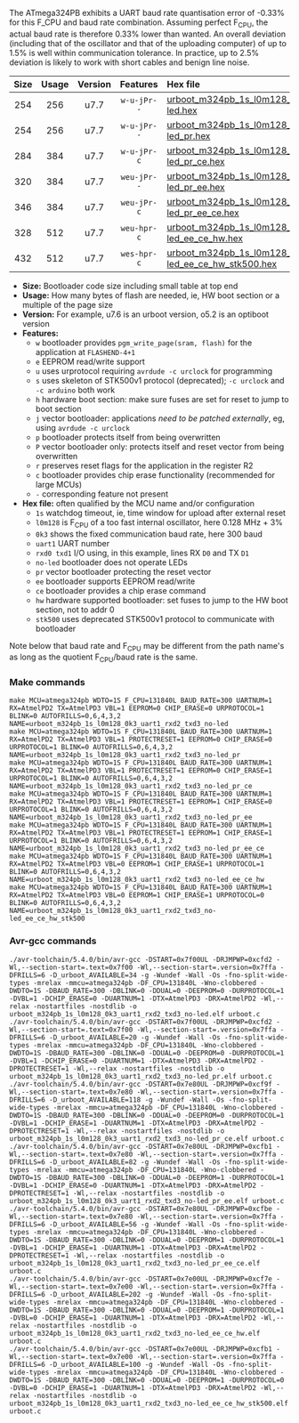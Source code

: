 The ATmega324PB exhibits a UART baud rate quantisation error of -0.33% for this F_CPU and baud rate combination. Assuming perfect F<sub>CPU</sub>, the actual baud rate is therefore 0.33% lower than wanted. An overall deviation (including that of the oscillator and that of the uploading computer) of up to 1.5% is well within communication tolerance. In practice, up to 2.5% deviation is likely to work with short cables and benign line noise.

|Size|Usage|Version|Features|Hex file|
|:-:|:-:|:-:|:-:|:--|
|254|256|u7.7|`w-u-jPr--`|[urboot_m324pb_1s_l0m128_0k3_uart1_rxd2_txd3_no-led.hex](https://raw.githubusercontent.com/stefanrueger/urboot.hex/main/mcus/atmega324pb/watchdog_1_s/internal_oscillator%2B3%25/%2B0m128000_hz/%2B%2B%2B0k3_baud/uart1_rxd2_txd3/no-led/urboot_m324pb_1s_l0m128_0k3_uart1_rxd2_txd3_no-led.hex)|
|254|256|u7.7|`w-u-jPr--`|[urboot_m324pb_1s_l0m128_0k3_uart1_rxd2_txd3_no-led_pr.hex](https://raw.githubusercontent.com/stefanrueger/urboot.hex/main/mcus/atmega324pb/watchdog_1_s/internal_oscillator%2B3%25/%2B0m128000_hz/%2B%2B%2B0k3_baud/uart1_rxd2_txd3/no-led/urboot_m324pb_1s_l0m128_0k3_uart1_rxd2_txd3_no-led_pr.hex)|
|284|384|u7.7|`w-u-jPr-c`|[urboot_m324pb_1s_l0m128_0k3_uart1_rxd2_txd3_no-led_pr_ce.hex](https://raw.githubusercontent.com/stefanrueger/urboot.hex/main/mcus/atmega324pb/watchdog_1_s/internal_oscillator%2B3%25/%2B0m128000_hz/%2B%2B%2B0k3_baud/uart1_rxd2_txd3/no-led/urboot_m324pb_1s_l0m128_0k3_uart1_rxd2_txd3_no-led_pr_ce.hex)|
|320|384|u7.7|`weu-jPr--`|[urboot_m324pb_1s_l0m128_0k3_uart1_rxd2_txd3_no-led_pr_ee.hex](https://raw.githubusercontent.com/stefanrueger/urboot.hex/main/mcus/atmega324pb/watchdog_1_s/internal_oscillator%2B3%25/%2B0m128000_hz/%2B%2B%2B0k3_baud/uart1_rxd2_txd3/no-led/urboot_m324pb_1s_l0m128_0k3_uart1_rxd2_txd3_no-led_pr_ee.hex)|
|346|384|u7.7|`weu-jPr-c`|[urboot_m324pb_1s_l0m128_0k3_uart1_rxd2_txd3_no-led_pr_ee_ce.hex](https://raw.githubusercontent.com/stefanrueger/urboot.hex/main/mcus/atmega324pb/watchdog_1_s/internal_oscillator%2B3%25/%2B0m128000_hz/%2B%2B%2B0k3_baud/uart1_rxd2_txd3/no-led/urboot_m324pb_1s_l0m128_0k3_uart1_rxd2_txd3_no-led_pr_ee_ce.hex)|
|328|512|u7.7|`weu-hpr-c`|[urboot_m324pb_1s_l0m128_0k3_uart1_rxd2_txd3_no-led_ee_ce_hw.hex](https://raw.githubusercontent.com/stefanrueger/urboot.hex/main/mcus/atmega324pb/watchdog_1_s/internal_oscillator%2B3%25/%2B0m128000_hz/%2B%2B%2B0k3_baud/uart1_rxd2_txd3/no-led/urboot_m324pb_1s_l0m128_0k3_uart1_rxd2_txd3_no-led_ee_ce_hw.hex)|
|432|512|u7.7|`wes-hpr-c`|[urboot_m324pb_1s_l0m128_0k3_uart1_rxd2_txd3_no-led_ee_ce_hw_stk500.hex](https://raw.githubusercontent.com/stefanrueger/urboot.hex/main/mcus/atmega324pb/watchdog_1_s/internal_oscillator%2B3%25/%2B0m128000_hz/%2B%2B%2B0k3_baud/uart1_rxd2_txd3/no-led/urboot_m324pb_1s_l0m128_0k3_uart1_rxd2_txd3_no-led_ee_ce_hw_stk500.hex)|

- **Size:** Bootloader code size including small table at top end
- **Usage:** How many bytes of flash are needed, ie, HW boot section or a multiple of the page size
- **Version:** For example, u7.6 is an urboot version, o5.2 is an optiboot version
- **Features:**
  + `w` bootloader provides `pgm_write_page(sram, flash)` for the application at `FLASHEND-4+1`
  + `e` EEPROM read/write support
  + `u` uses urprotocol requiring `avrdude -c urclock` for programming
  + `s` uses skeleton of STK500v1 protocol (deprecated); `-c urclock` and `-c arduino` both work
  + `h` hardware boot section: make sure fuses are set for reset to jump to boot section
  + `j` vector bootloader: applications *need to be patched externally*, eg, using `avrdude -c urclock`
  + `p` bootloader protects itself from being overwritten
  + `P` vector bootloader only: protects itself and reset vector from being overwritten
  + `r` preserves reset flags for the application in the register R2
  + `c` bootloader provides chip erase functionality (recommended for large MCUs)
  + `-` corresponding feature not present
- **Hex file:** often qualified by the MCU name and/or configuration
  + `1s` watchdog timeout, ie, time window for upload after external reset
  + `l0m128` is F<sub>CPU</sub> of a too fast internal oscillator, here 0.128 MHz + 3%
  + `0k3` shows the fixed communication baud rate, here 300 baud
  + `uart1` UART number
  + `rxd0 txd1` I/O using, in this example, lines RX `D0` and TX `D1`
  + `no-led` bootloader does not operate LEDs
  + `pr` vector bootloader protecting the reset vector
  + `ee` bootloader supports EEPROM read/write
  + `ce` bootloader provides a chip erase command
  + `hw` hardware supported bootloader: set fuses to jump to the HW boot section, not to addr 0
  + `stk500` uses deprecated STK500v1 protocol to communicate with bootloader


Note below that baud rate and F<sub>CPU</sub> may be different from the path name's as long as the quotient F<sub>CPU</sub>/baud rate is the same.

### Make commands
```
make MCU=atmega324pb WDTO=1S F_CPU=131840L BAUD_RATE=300 UARTNUM=1 RX=AtmelPD2 TX=AtmelPD3 VBL=1 EEPROM=0 CHIP_ERASE=0 URPROTOCOL=1 BLINK=0 AUTOFRILLS=0,6,4,3,2 NAME=urboot_m324pb_1s_l0m128_0k3_uart1_rxd2_txd3_no-led
make MCU=atmega324pb WDTO=1S F_CPU=131840L BAUD_RATE=300 UARTNUM=1 RX=AtmelPD2 TX=AtmelPD3 VBL=1 PROTECTRESET=1 EEPROM=0 CHIP_ERASE=0 URPROTOCOL=1 BLINK=0 AUTOFRILLS=0,6,4,3,2 NAME=urboot_m324pb_1s_l0m128_0k3_uart1_rxd2_txd3_no-led_pr
make MCU=atmega324pb WDTO=1S F_CPU=131840L BAUD_RATE=300 UARTNUM=1 RX=AtmelPD2 TX=AtmelPD3 VBL=1 PROTECTRESET=1 EEPROM=0 CHIP_ERASE=1 URPROTOCOL=1 BLINK=0 AUTOFRILLS=0,6,4,3,2 NAME=urboot_m324pb_1s_l0m128_0k3_uart1_rxd2_txd3_no-led_pr_ce
make MCU=atmega324pb WDTO=1S F_CPU=131840L BAUD_RATE=300 UARTNUM=1 RX=AtmelPD2 TX=AtmelPD3 VBL=1 PROTECTRESET=1 EEPROM=1 CHIP_ERASE=0 URPROTOCOL=1 BLINK=0 AUTOFRILLS=0,6,4,3,2 NAME=urboot_m324pb_1s_l0m128_0k3_uart1_rxd2_txd3_no-led_pr_ee
make MCU=atmega324pb WDTO=1S F_CPU=131840L BAUD_RATE=300 UARTNUM=1 RX=AtmelPD2 TX=AtmelPD3 VBL=1 PROTECTRESET=1 EEPROM=1 CHIP_ERASE=1 URPROTOCOL=1 BLINK=0 AUTOFRILLS=0,6,4,3,2 NAME=urboot_m324pb_1s_l0m128_0k3_uart1_rxd2_txd3_no-led_pr_ee_ce
make MCU=atmega324pb WDTO=1S F_CPU=131840L BAUD_RATE=300 UARTNUM=1 RX=AtmelPD2 TX=AtmelPD3 VBL=0 EEPROM=1 CHIP_ERASE=1 URPROTOCOL=1 BLINK=0 AUTOFRILLS=0,6,4,3,2 NAME=urboot_m324pb_1s_l0m128_0k3_uart1_rxd2_txd3_no-led_ee_ce_hw
make MCU=atmega324pb WDTO=1S F_CPU=131840L BAUD_RATE=300 UARTNUM=1 RX=AtmelPD2 TX=AtmelPD3 VBL=0 EEPROM=1 CHIP_ERASE=1 URPROTOCOL=0 BLINK=0 AUTOFRILLS=0,6,4,3,2 NAME=urboot_m324pb_1s_l0m128_0k3_uart1_rxd2_txd3_no-led_ee_ce_hw_stk500
```

### Avr-gcc commands
```
./avr-toolchain/5.4.0/bin/avr-gcc -DSTART=0x7f00UL -DRJMPWP=0xcfd2 -Wl,--section-start=.text=0x7f00 -Wl,--section-start=.version=0x7ffa -DFRILLS=6 -D_urboot_AVAILABLE=34 -g -Wundef -Wall -Os -fno-split-wide-types -mrelax -mmcu=atmega324pb -DF_CPU=131840L -Wno-clobbered -DWDTO=1S -DBAUD_RATE=300 -DBLINK=0 -DDUAL=0 -DEEPROM=0 -DURPROTOCOL=1 -DVBL=1 -DCHIP_ERASE=0 -DUARTNUM=1 -DTX=AtmelPD3 -DRX=AtmelPD2 -Wl,--relax -nostartfiles -nostdlib -o urboot_m324pb_1s_l0m128_0k3_uart1_rxd2_txd3_no-led.elf urboot.c
./avr-toolchain/5.4.0/bin/avr-gcc -DSTART=0x7f00UL -DRJMPWP=0xcfd2 -Wl,--section-start=.text=0x7f00 -Wl,--section-start=.version=0x7ffa -DFRILLS=6 -D_urboot_AVAILABLE=20 -g -Wundef -Wall -Os -fno-split-wide-types -mrelax -mmcu=atmega324pb -DF_CPU=131840L -Wno-clobbered -DWDTO=1S -DBAUD_RATE=300 -DBLINK=0 -DDUAL=0 -DEEPROM=0 -DURPROTOCOL=1 -DVBL=1 -DCHIP_ERASE=0 -DUARTNUM=1 -DTX=AtmelPD3 -DRX=AtmelPD2 -DPROTECTRESET=1 -Wl,--relax -nostartfiles -nostdlib -o urboot_m324pb_1s_l0m128_0k3_uart1_rxd2_txd3_no-led_pr.elf urboot.c
./avr-toolchain/5.4.0/bin/avr-gcc -DSTART=0x7e80UL -DRJMPWP=0xcf9f -Wl,--section-start=.text=0x7e80 -Wl,--section-start=.version=0x7ffa -DFRILLS=6 -D_urboot_AVAILABLE=118 -g -Wundef -Wall -Os -fno-split-wide-types -mrelax -mmcu=atmega324pb -DF_CPU=131840L -Wno-clobbered -DWDTO=1S -DBAUD_RATE=300 -DBLINK=0 -DDUAL=0 -DEEPROM=0 -DURPROTOCOL=1 -DVBL=1 -DCHIP_ERASE=1 -DUARTNUM=1 -DTX=AtmelPD3 -DRX=AtmelPD2 -DPROTECTRESET=1 -Wl,--relax -nostartfiles -nostdlib -o urboot_m324pb_1s_l0m128_0k3_uart1_rxd2_txd3_no-led_pr_ce.elf urboot.c
./avr-toolchain/5.4.0/bin/avr-gcc -DSTART=0x7e80UL -DRJMPWP=0xcfb1 -Wl,--section-start=.text=0x7e80 -Wl,--section-start=.version=0x7ffa -DFRILLS=6 -D_urboot_AVAILABLE=82 -g -Wundef -Wall -Os -fno-split-wide-types -mrelax -mmcu=atmega324pb -DF_CPU=131840L -Wno-clobbered -DWDTO=1S -DBAUD_RATE=300 -DBLINK=0 -DDUAL=0 -DEEPROM=1 -DURPROTOCOL=1 -DVBL=1 -DCHIP_ERASE=0 -DUARTNUM=1 -DTX=AtmelPD3 -DRX=AtmelPD2 -DPROTECTRESET=1 -Wl,--relax -nostartfiles -nostdlib -o urboot_m324pb_1s_l0m128_0k3_uart1_rxd2_txd3_no-led_pr_ee.elf urboot.c
./avr-toolchain/5.4.0/bin/avr-gcc -DSTART=0x7e80UL -DRJMPWP=0xcfbe -Wl,--section-start=.text=0x7e80 -Wl,--section-start=.version=0x7ffa -DFRILLS=6 -D_urboot_AVAILABLE=56 -g -Wundef -Wall -Os -fno-split-wide-types -mrelax -mmcu=atmega324pb -DF_CPU=131840L -Wno-clobbered -DWDTO=1S -DBAUD_RATE=300 -DBLINK=0 -DDUAL=0 -DEEPROM=1 -DURPROTOCOL=1 -DVBL=1 -DCHIP_ERASE=1 -DUARTNUM=1 -DTX=AtmelPD3 -DRX=AtmelPD2 -DPROTECTRESET=1 -Wl,--relax -nostartfiles -nostdlib -o urboot_m324pb_1s_l0m128_0k3_uart1_rxd2_txd3_no-led_pr_ee_ce.elf urboot.c
./avr-toolchain/5.4.0/bin/avr-gcc -DSTART=0x7e00UL -DRJMPWP=0xcf7e -Wl,--section-start=.text=0x7e00 -Wl,--section-start=.version=0x7ffa -DFRILLS=6 -D_urboot_AVAILABLE=202 -g -Wundef -Wall -Os -fno-split-wide-types -mrelax -mmcu=atmega324pb -DF_CPU=131840L -Wno-clobbered -DWDTO=1S -DBAUD_RATE=300 -DBLINK=0 -DDUAL=0 -DEEPROM=1 -DURPROTOCOL=1 -DVBL=0 -DCHIP_ERASE=1 -DUARTNUM=1 -DTX=AtmelPD3 -DRX=AtmelPD2 -Wl,--relax -nostartfiles -nostdlib -o urboot_m324pb_1s_l0m128_0k3_uart1_rxd2_txd3_no-led_ee_ce_hw.elf urboot.c
./avr-toolchain/5.4.0/bin/avr-gcc -DSTART=0x7e00UL -DRJMPWP=0xcfb1 -Wl,--section-start=.text=0x7e00 -Wl,--section-start=.version=0x7ffa -DFRILLS=6 -D_urboot_AVAILABLE=100 -g -Wundef -Wall -Os -fno-split-wide-types -mrelax -mmcu=atmega324pb -DF_CPU=131840L -Wno-clobbered -DWDTO=1S -DBAUD_RATE=300 -DBLINK=0 -DDUAL=0 -DEEPROM=1 -DURPROTOCOL=0 -DVBL=0 -DCHIP_ERASE=1 -DUARTNUM=1 -DTX=AtmelPD3 -DRX=AtmelPD2 -Wl,--relax -nostartfiles -nostdlib -o urboot_m324pb_1s_l0m128_0k3_uart1_rxd2_txd3_no-led_ee_ce_hw_stk500.elf urboot.c
```

